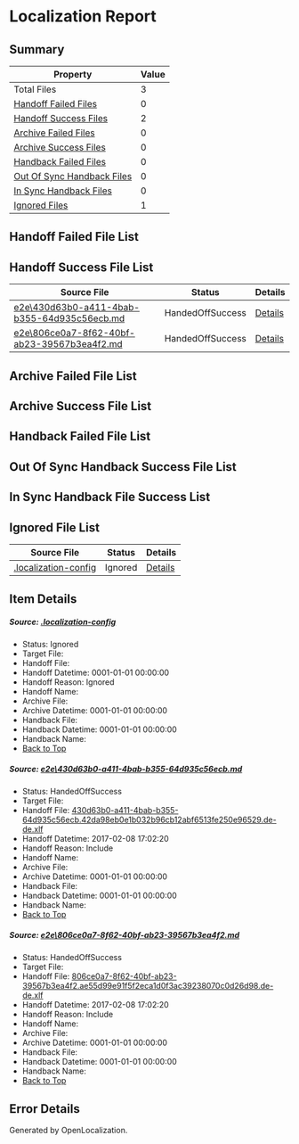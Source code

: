 # <a name='report-top'></a> Localization Report

## Summary
 Property | Value 
 -------- | ----- 
 Total Files | 3
[ Handoff Failed Files ](#handoff-failed-list)| 0
[ Handoff Success Files ](#handoff-success-list)| 2
[ Archive Failed Files ](#archive-failed-list)| 0
[ Archive Success Files ](#archive-success-list)| 0
[ Handback Failed Files ](#handback-failed-list)| 0
[ Out Of Sync Handback Files ](#outofsync-handback-success-list)| 0
[ In Sync Handback Files ](#insync-handback-success-list)| 0
[ Ignored Files ](#ignored-list)| 1

## <a name='handoff-failed-list'></a> Handoff Failed File List

## <a name='handoff-success-list'></a> Handoff Success File List
 Source File | Status | Details 
 ----------- | ------ | ------- 
 [e2e\430d63b0-a411-4bab-b355-64d935c56ecb.md](https://github.com/OpenLocalizationTestOrg/ol-test0/blob/46fd60ea6a0a26ecb70ce24a50fd565ddcba8768/e2e/430d63b0-a411-4bab-b355-64d935c56ecb.md) | HandedOffSuccess | [Details](#d683eb03ae7132bd7cfb3a14f95e0fbf19c7dd251)
 [e2e\806ce0a7-8f62-40bf-ab23-39567b3ea4f2.md](https://github.com/OpenLocalizationTestOrg/ol-test0/blob/46fd60ea6a0a26ecb70ce24a50fd565ddcba8768/e2e/806ce0a7-8f62-40bf-ab23-39567b3ea4f2.md) | HandedOffSuccess | [Details](#38c85c5bb324d1ef54726e937473f4307d8b4d5f2)

## <a name='archive-failed-list'></a> Archive Failed File List

## <a name='archive-success-list'></a> Archive Success File List

## <a name='handback-failed-list'></a> Handback Failed File List

## <a name='outofsync-handback-success-list'></a> Out Of Sync Handback Success File List

## <a name='insync-handback-success-list'></a> In Sync Handback File Success List

## <a name='ignored-list'></a> Ignored File List
 Source File | Status | Details 
 ----------- | ------ | ------- 
 [.localization-config](https://github.com/OpenLocalizationTestOrg/ol-test0/blob/46fd60ea6a0a26ecb70ce24a50fd565ddcba8768/.localization-config) | Ignored | [Details](#cb0632cf59c1387fc1742bfb9fa3c47f87e2e5c90)

## Item Details
##### <a name='cb0632cf59c1387fc1742bfb9fa3c47f87e2e5c90'></a> Source: [.localization-config](https://github.com/OpenLocalizationTestOrg/ol-test0/blob/46fd60ea6a0a26ecb70ce24a50fd565ddcba8768/.localization-config)
* Status: Ignored
* Target File: 
* Handoff File: 
* Handoff Datetime: 0001-01-01 00:00:00
* Handoff Reason: Ignored
* Handoff Name: 
* Archive File: 
* Archive Datetime: 0001-01-01 00:00:00
* Handback File: 
* Handback Datetime: 0001-01-01 00:00:00
* Handback Name: 
* [Back to Top](#report-top)

##### <a name='d683eb03ae7132bd7cfb3a14f95e0fbf19c7dd251'></a> Source: [e2e\430d63b0-a411-4bab-b355-64d935c56ecb.md](https://github.com/OpenLocalizationTestOrg/ol-test0/blob/46fd60ea6a0a26ecb70ce24a50fd565ddcba8768/e2e/430d63b0-a411-4bab-b355-64d935c56ecb.md)
* Status: HandedOffSuccess
* Target File: 
* Handoff File: [430d63b0-a411-4bab-b355-64d935c56ecb.42da98eb0e1b032b96cb12abf6513fe250e96529.de-de.xlf](https://github.com/OpenLocalizationTestOrg/ol-test0-handoff/blob/50aa8d4871f19df3aad70a721d6e9fe4ae745d3f/ol-handoff/OpenLocalizationTestOrg/ol-test0-dede/shujia/ht/430d63b0-a411-4bab-b355-64d935c56ecb.42da98eb0e1b032b96cb12abf6513fe250e96529.de-de.xlf)
* Handoff Datetime: 2017-02-08 17:02:20
* Handoff Reason: Include
* Handoff Name: 
* Archive File: 
* Archive Datetime: 0001-01-01 00:00:00
* Handback File: 
* Handback Datetime: 0001-01-01 00:00:00
* Handback Name: 
* [Back to Top](#report-top)

##### <a name='38c85c5bb324d1ef54726e937473f4307d8b4d5f2'></a> Source: [e2e\806ce0a7-8f62-40bf-ab23-39567b3ea4f2.md](https://github.com/OpenLocalizationTestOrg/ol-test0/blob/46fd60ea6a0a26ecb70ce24a50fd565ddcba8768/e2e/806ce0a7-8f62-40bf-ab23-39567b3ea4f2.md)
* Status: HandedOffSuccess
* Target File: 
* Handoff File: [806ce0a7-8f62-40bf-ab23-39567b3ea4f2.ae55d99e91f5f2eca1d0f3ac39238070c0d26d98.de-de.xlf](https://github.com/OpenLocalizationTestOrg/ol-test0-handoff/blob/50aa8d4871f19df3aad70a721d6e9fe4ae745d3f/ol-handoff/OpenLocalizationTestOrg/ol-test0-dede/shujia/ht/806ce0a7-8f62-40bf-ab23-39567b3ea4f2.ae55d99e91f5f2eca1d0f3ac39238070c0d26d98.de-de.xlf)
* Handoff Datetime: 2017-02-08 17:02:20
* Handoff Reason: Include
* Handoff Name: 
* Archive File: 
* Archive Datetime: 0001-01-01 00:00:00
* Handback File: 
* Handback Datetime: 0001-01-01 00:00:00
* Handback Name: 
* [Back to Top](#report-top)


## Error Details

Generated by OpenLocalization.
